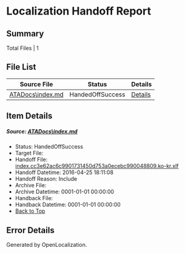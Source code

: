 # <a name='report-top'></a> Localization Handoff Report

## Summary
 Total Files | 1

## File List
 Source File | Status | Details 
 ----------- | ------ | ------- 
 [ATADocs\index.md](https://github.com/Microsoft/ATADocs-pr/blob/c16c3a2eac78329ab92be205fdff2f9d0be94d6e/ATADocs/index.md) | HandedOffSuccess | [Details](#9b6d88bd5fb94c27c0c2f60c196aa38499861d1b136)

## Item Details
##### <a name='9b6d88bd5fb94c27c0c2f60c196aa38499861d1b136'></a> Source: [ATADocs\index.md](https://github.com/Microsoft/ATADocs-pr/blob/c16c3a2eac78329ab92be205fdff2f9d0be94d6e/ATADocs/index.md)
* Status: HandedOffSuccess
* Target File: 
* Handoff File: [index.cc3e62ac6c9901731450d753a0ecebc990048809.ko-kr.xlf](https://github.com/Microsoft/EM.handoff/blob/1feaa4e70ea808338f77f24deb91f67d3b26f780/ol-handoff/Microsoft/ATADocs-pr.ko-kr/master/index.cc3e62ac6c9901731450d753a0ecebc990048809.ko-kr.xlf)
* Handoff Datetime: 2016-04-25 18:11:08
* Handoff Reason: Include
* Archive File: 
* Archive Datetime: 0001-01-01 00:00:00
* Handback File: 
* Handback Datetime: 0001-01-01 00:00:00
* [Back to Top](#report-top)


## Error Details

Generated by OpenLocalization.
